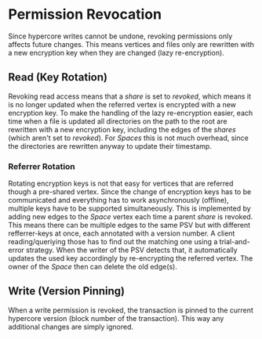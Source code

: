 # Permission Revocation

Since hypercore writes cannot be undone, revoking permissions only affects future changes.
This means vertices and files only are rewritten with a new encryption key when they are changed (lazy re-encryption).

## Read (Key Rotation)

Revoking read access means that a *share* is set to *revoked*, which means it is no longer updated when the referred vertex is encrypted with a new encryption key.
To make the handling of the lazy re-encryption easier, each time when a file is updated all directories on the path to the root are rewritten with a new encryption key, including the edges of the *shares* (which aren't set to *revoked*). For *Spaces* this is not much overhead, since the directories are rewritten anyway to update their timestamp.

### Referrer Rotation

Rotating encryption keys is not that easy for vertices that are referred though a pre-shared vertex. Since the change of encryption keys has to be communicated and everything has to work asynchronously (offline), multiple keys have to be supported simultaneously.
This is implemented by adding new edges to the *Space* vertex each time a parent *share* is revoked. This means there can be multiple edges to the same PSV but with different refferrer-keys at once, each annotated with a version number. A client reading/queriying those has to find out the matching one using a trial-and-error strategy.
When the writer of the PSV detects that, it automatically updates the used key accordingly by re-encrypting the referred vertex. The owner of the *Space* then can delete the old edge(s).

## Write (Version Pinning)

When a write permission is revoked, the transaction is pinned to the current hypercore version (block number of the transaction). This way any additional changes are simply ignored.
